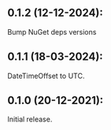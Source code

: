 ## 0.1.2 (12-12-2024): 

Bump NuGet deps versions

## 0.1.1 (18-03-2024):
DateTimeOffset to UTC.

## 0.1.0 (20-12-2021):

Initial release.